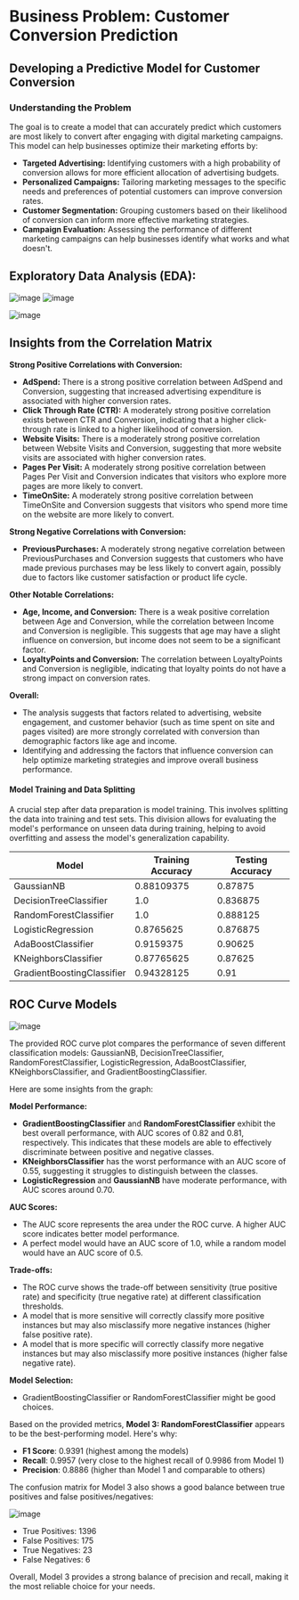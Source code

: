 # Business Problem: Customer Conversion Prediction
## Developing a Predictive Model for Customer Conversion

### Understanding the Problem
The goal is to create a model that can accurately predict which customers are most likely to convert after engaging with digital marketing campaigns. This model can help businesses optimize their marketing efforts by:

* **Targeted Advertising:** Identifying customers with a high probability of conversion allows for more efficient allocation of advertising budgets.
* **Personalized Campaigns:** Tailoring marketing messages to the specific needs and preferences of potential customers can improve conversion rates.
* **Customer Segmentation:** Grouping customers based on their likelihood of conversion can inform more effective marketing strategies.
* **Campaign Evaluation:** Assessing the performance of different marketing campaigns can help businesses identify what works and what doesn't.

## Exploratory Data Analysis (EDA):
![image](https://github.com/user-attachments/assets/40faf0c7-ab20-4e1a-a578-e2d27aa46889)
![image](https://github.com/user-attachments/assets/0b910d42-ff04-45ef-a875-1215bbfed0d5)

![image](https://github.com/user-attachments/assets/5a8f1f9a-37c8-49e4-98f6-799244ffa67d)
## Insights from the Correlation Matrix

**Strong Positive Correlations with Conversion:**

* **AdSpend:** There is a strong positive correlation between AdSpend and Conversion, suggesting that increased advertising expenditure is associated with higher conversion rates.
* **Click Through Rate (CTR):** A moderately strong positive correlation exists between CTR and Conversion, indicating that a higher click-through rate is linked to a higher likelihood of conversion.
* **Website Visits:** There is a moderately strong positive correlation between Website Visits and Conversion, suggesting that more website visits are associated with higher conversion rates.
* **Pages Per Visit:** A moderately strong positive correlation between Pages Per Visit and Conversion indicates that visitors who explore more pages are more likely to convert.
* **TimeOnSite:** A moderately strong positive correlation between TimeOnSite and Conversion suggests that visitors who spend more time on the website are more likely to convert.

**Strong Negative Correlations with Conversion:**

* **PreviousPurchases:** A moderately strong negative correlation between PreviousPurchases and Conversion suggests that customers who have made previous purchases may be less likely to convert again, possibly due to factors like customer satisfaction or product life cycle.

**Other Notable Correlations:**

* **Age, Income, and Conversion:** There is a weak positive correlation between Age and Conversion, while the correlation between Income and Conversion is negligible. This suggests that age may have a slight influence on conversion, but income does not seem to be a significant factor.
* **LoyaltyPoints and Conversion:** The correlation between LoyaltyPoints and Conversion is negligible, indicating that loyalty points do not have a strong impact on conversion rates.

**Overall:**

* The analysis suggests that factors related to advertising, website engagement, and customer behavior (such as time spent on site and pages visited) are more strongly correlated with conversion than demographic factors like age and income.
* Identifying and addressing the factors that influence conversion can help optimize marketing strategies and improve overall business performance.

#### Model Training and Data Splitting

A crucial step after data preparation is model training. This involves splitting the data into training and test sets. This division allows for evaluating the model's performance on unseen data during training, helping to avoid overfitting and assess the model's generalization capability.

| Model                       | Training Accuracy | Testing Accuracy |
|-----------------------------|-------------------|------------------|
| GaussianNB                  | 0.88109375        | 0.87875          |
| DecisionTreeClassifier      | 1.0               | 0.836875         |
| RandomForestClassifier      | 1.0               | 0.888125         |
| LogisticRegression          | 0.8765625         | 0.876875         |
| AdaBoostClassifier          | 0.9159375         | 0.90625          |
| KNeighborsClassifier        | 0.87765625        | 0.87625          |
| GradientBoostingClassifier  | 0.94328125        | 0.91             |

 ## ROC Curve Models
 ![image](https://github.com/user-attachments/assets/e699a05c-138a-48d1-ae63-06933674a591)

The provided ROC curve plot compares the performance of seven different classification models: GaussianNB, DecisionTreeClassifier, RandomForestClassifier, LogisticRegression, AdaBoostClassifier, KNeighborsClassifier, and GradientBoostingClassifier. 

Here are some insights from the graph:

**Model Performance:**

- **GradientBoostingClassifier** and **RandomForestClassifier** exhibit the best overall performance, with AUC scores of 0.82 and 0.81, respectively. This indicates that these models are able to effectively discriminate between positive and negative classes.
- **KNeighborsClassifier** has the worst performance with an AUC score of 0.55, suggesting it struggles to distinguish between the classes.
- **LogisticRegression** and **GaussianNB** have moderate performance, with AUC scores around 0.70.

**AUC Scores:**

- The AUC score represents the area under the ROC curve. A higher AUC score indicates better model performance.
- A perfect model would have an AUC score of 1.0, while a random model would have an AUC score of 0.5.

**Trade-offs:**

- The ROC curve shows the trade-off between sensitivity (true positive rate) and specificity (true negative rate) at different classification thresholds.
- A model that is more sensitive will correctly classify more positive instances but may also misclassify more negative instances (higher false positive rate).
- A model that is more specific will correctly classify more negative instances but may also misclassify more positive instances (higher false negative rate).

**Model Selection:**

- GradientBoostingClassifier or RandomForestClassifier might be good choices.


Based on the provided metrics, **Model 3: RandomForestClassifier** appears to be the best-performing model. Here's why:

- **F1 Score**: 0.9391 (highest among the models)
- **Recall**: 0.9957 (very close to the highest recall of 0.9986 from Model 1)
- **Precision**: 0.8886 (higher than Model 1 and comparable to others)

The confusion matrix for Model 3 also shows a good balance between true positives and false positives/negatives:

![image](https://github.com/user-attachments/assets/3951c708-8f4d-406d-a2ea-cbad90210623)


- True Positives: 1396
- False Positives: 175
- True Negatives: 23
- False Negatives: 6

Overall, Model 3 provides a strong balance of precision and recall, making it the most reliable choice for your needs.
